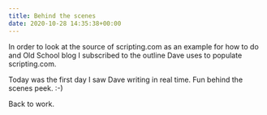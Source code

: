 ```yaml
---
title: Behind the scenes
date: 2020-10-28 14:35:38+00:00
---
```


In order to look at the source of scripting.com as an example for how to do and Old School blog I subscribed to the outline Dave uses to populate scripting.com.

Today was the first day I saw Dave writing in real time. Fun behind the scenes peek. :-)

Back to work.

